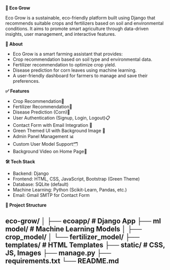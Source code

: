 **🌱 Eco Grow**
       
Eco Grow is a sustainable, eco-friendly platform built using Django that recommends suitable crops and fertilizers based on soil and environmental conditions. It aims to promote smart agriculture through data-driven insights, user management, and interactive features.

**🌟 About**

- Eco Grow is a smart farming assistant that provides:
- Crop recommendation based on soil type and environmental data.
- Fertilizer recommendation to optimize crop yield.
- Disease prediction for corn leaves using machine learning.
- A user-friendly dashboard for farmers to manage and save their preferences.

**✅ Features**

- Crop Recommendation🌱
- Fertilizer Recommendation🧪
- Disease Prediction (Corn)🌾
- User Authentication (Signup, Login, Logout)📋 
- Contact Form with Email Integration 📩 
- Green Themed UI with Background Image 🎨
- Admin Panel Management 📊 
- Custom User Model Support🗂️ 
- Background Video on Home Page🎥

**🛠️ Tech Stack**
- Backend: Django
- Frontend: HTML, CSS, JavaScript, Bootstrap (Green Theme)
- Database: SQLite (default)
- Machine Learning: Python (Scikit-Learn, Pandas, etc.)
- Email: Gmail SMTP for Contact Form

**📂 Project Structure**

eco-grow/
│
├── ecoapp/              # Django App
├── ml model/            # Machine Learning Models
│   ├── crop_model/
│   └── fertilizer_model/
├── templates/           # HTML Templates
├── static/              # CSS, JS, Images
├── manage.py
├── requirements.txt
└── README.md
-   
   



